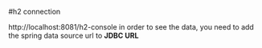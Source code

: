 #h2 connection  

http://localhost:8081/h2-console
in order to see the data, you need to add the spring data source url to <strong>JDBC URL</strong>  

